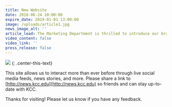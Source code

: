 ```yaml
---
title: New Website
date: 2018-06-24 10:00:00
expire_date: 2019-01-01 13:00:00
image: /uploads/article1.jpg
news_image_alt: ''
article_lead: The Marketing Department is thrilled to introduce our brand-new website!
video_content: false
video_link: ''
press_release: false
---
```


![](/uploads/kcc-night-photo.jpg)
{: .center-this-text}

This site allows us to interact more than ever before through live social media feeds, news stories, and more. Please share a link to [http://news.kcc.edu](http://news.kcc.edu) so friends and can stay up-to-date with KCC.

Thanks for visiting! Please let us know if you have any feedback.
